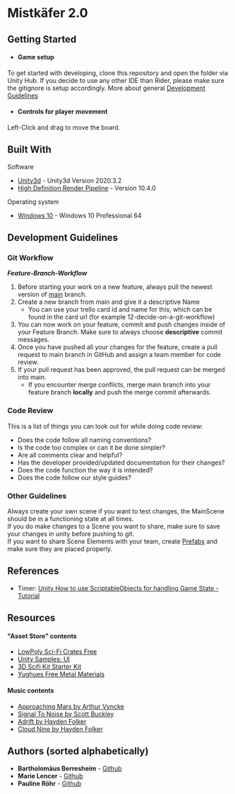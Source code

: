 ﻿# Mistkäfer 2.0
## Getting Started

* #### Game setup

To get started with developing, clone this repository and open the folder via Unity Hub.
If you decide to use any other IDE than Rider, please make sure the gitignore is setup accordingly.
More about general [Development Guidelines](#development-guidelines)

* #### Controls for player movement

Left-Click and drag to move the board.  

## Built With
Software
* [Unity3d](https://unity3d.com/de/unity/whats-new/2020.3.2) -	Unity3d Version 2020.3.2
* [High Definition Render Pipeline](https://docs.unity3d.com/Packages/com.unity.render-pipelines.high-definition@10.4/manual/index.html) - Version 10.4.0

Operating system
* [Windows 10](https://www.microsoft.com/de-de/windows/) - 	Windows 10 Professional 64

## Development Guidelines

### Git Workflow

***Feature-Branch-Workflow***
1. Before starting your work on a new feature, always pull the newest version of [main](https://github.com/nimaazha/OculusQuestFitnessApp/tree/main) branch.
2. Create a new branch from main and give it a descriptive Name
    * You can use your trello card id and name for this, which can be found in the card url (for example 12-decide-on-a-git-workflow)
3. You can now work on your feature, commit and push changes inside of your Feature Branch. Make sure to always choose **descriptive** commit messages.
4. Once you have pushed all your changes for the feature, create a pull request to main branch in GitHub and assign a team member for code review.
5. If your pull request has been approved, the pull request can be merged into main.
    * If you encounter merge conflicts, merge main branch into your feature branch **locally** and push the merge commit afterwards.

### Code Review

This is a list of things you can look out for while doing code review:
* Does the code follow all naming conventions?
* Is the code too complex or can it be done simpler?
* Are all comments clear and helpful?
* Has the developer provided/updated documentation for their changes?
* Does the code function the way it is intended?
* Does the code follow our style guides?

### Other Guidelines

Always create your own scene if you want to test changes, the MainScene should be in a functioning state at all times.  
If you do make changes to a Scene you want to share, make sure to save your changes in unity before pushing to git.  
If you want to share Scene Elements with your team, create [Prefabs](https://docs.unity3d.com/Manual/Prefabs.html) and make sure they are placed properly.

## References

* Timer: [Unity How to use ScriptableObjects for handling Game State - Tutorial](https://youtu.be/55eB8_CctAM)

## Resources

#### "Asset Store" contents 
* [LowPoly Sci-Fi Crates Free](https://assetstore.unity.com/packages/3d/props/lowpoly-sci-fi-crates-free-146016)
* [Unity Samples: UI](https://assetstore.unity.com/packages/essentials/unity-samples-ui-25468)
* [3D Scifi Kit Starter Kit](https://assetstore.unity.com/packages/3d/environments/3d-scifi-kit-starter-kit-92152)
* [Yughues Free Metal Materials](https://assetstore.unity.com/packages/2d/textures-materials/metals/yughues-free-metal-materials-12949)

#### Music contents
* [Approaching Mars by Arthur Vyncke](https://www.free-stock-music.com/arthur-vyncke-approaching-mars.html)
* [Signal To Noise by Scott Buckley](https://www.free-stock-music.com/scott-buckley-signal-to-noise.html)
* [Adrift by Hayden Folker](https://www.free-stock-music.com/hayden-folker-adrift.html)
* [Cloud Nine by Hayden Folker](https://www.free-stock-music.com/hayden-folker-cloud-nine.html)

## Authors (sorted alphabetically)
* **Bartholomäus Berresheim** - [Github](https://github.com/Silices)
* **Marie Lencer** - [Github](https://github.com/MarieLencer)
* **Pauline Röhr** - [Github](https://github.com/proehr)
